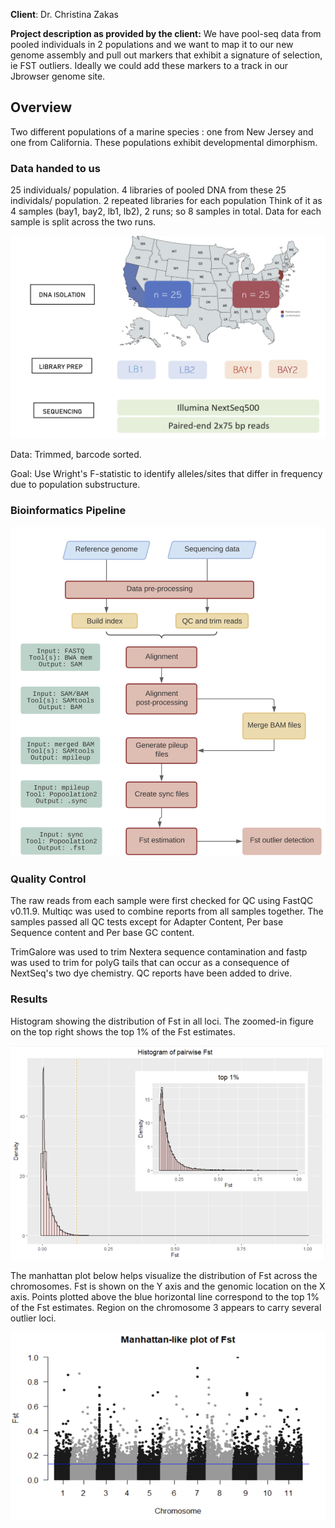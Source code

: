 **Client**: Dr. Christina Zakas
  
**Project description as provided by the client:**
We have pool-seq data from pooled individuals in 2 populations and we want to map it to our new genome assembly and pull out markers that exhibit a signature of selection, ie FST outliers. Ideally we could add these markers to a track in our Jbrowser genome site. 

## Overview

Two different populations of a marine species : one from New Jersey and one from California. These populations exhibit developmental dimorphism. 

### Data handed to us 
25 individuals/ population.
4 libraries of pooled DNA from these 25 individals/ population.
2 repeated libraries for each population 
Think of it as 4 samples (bay1, bay2, lb1, lb2), 2 runs; so 8 samples in total. Data for each sample is split across the two runs. 

![data](https://github.com/pthunga/Bioinformatics-Consulting-Project/blob/master/data.PNG)

Data: Trimmed, barcode sorted. <everything was run on the same lane> 
 
Goal: Use Wright's F-statistic to identify alleles/sites that differ in frequency due to population substructure. 

### Bioinformatics Pipeline

![pipeline](https://github.com/pthunga/Bioinformatics-Consulting-Project/blob/master/pipeline.PNG)

### Quality Control

The raw reads from each sample were first checked for QC using FastQC v0.11.9. Multiqc was used to combine reports from all samples together. 
The samples passed all QC tests except for Adapter Content, Per base Sequence content and Per base GC content. 

TrimGalore was used to trim Nextera sequence contamination and fastp was used to trim for polyG tails that can occur as a consequence of NextSeq's two dye chemistry. QC reports have been added to drive. 


### Results

Histogram showing the distribution of Fst in all loci. The zoomed-in figure on the top right shows the top 1% of the Fst estimates. 

![hist](https://github.com/pthunga/Bioinformatics-Consulting-Project/blob/master/histogram.PNG)

The manhattan plot below helps visualize the distribution of Fst across the chromosomes.  Fst is shown on the Y axis and the genomic location on the X axis. Points plotted above the blue horizontal line correspond to the top 1% of the Fst estimates. Region on the chromosome 3 appears to carry several outlier loci.

![manhattan](https://github.com/pthunga/Bioinformatics-Consulting-Project/blob/master/manhattanplot.PNG)
